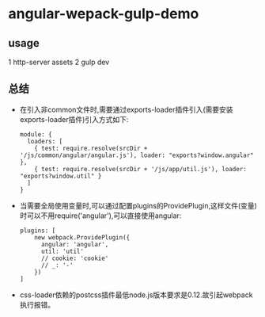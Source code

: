 # angular-wepack-gulp-demo

## usage

1 http-server assets
2 gulp dev

## 总结

- 在引入非common文件时,需要通过exports-loader插件引入(需要安装exports-loader插件)引入方式如下:

    ```
    module: {
      loaders: [
        { test: require.resolve(srcDir + '/js/common/angular/angular.js'), loader: "exports?window.angular" },
        { test: require.resolve(srcDir + '/js/app/util.js'), loader: "exports?window.util" }
      ]
    }
    ```
    
- 当需要全局使用变量时,可以通过配置plugins的ProvidePlugin,这样文件(变量)时可以不用require('angular'),可以直接使用angular:

    ```
    plugins: [
        new webpack.ProvidePlugin({
          angular: 'angular',
          util: 'util'
          // cookie: 'cookie'
          // _: '-'
        })
    ]
    ```

- css-loader依赖的postcss插件最低node.js版本要求是0.12.故引起webpack执行报错。
    
